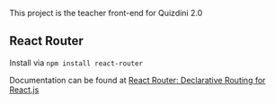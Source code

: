 This project is the teacher front-end for Quizdini 2.0

## React Router

Install via `npm install react-router`

Documentation can be found at [React Router: Declarative Routing for React.js](https://reacttraining.com/react-router/)
